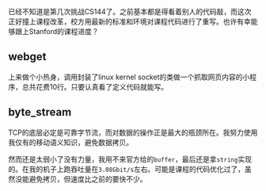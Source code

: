 已经不知道是第几次挑战CS144了。之前基本都是得看着别人的代码敲，而这次正好撞上课程改革，校方用最新的标准和环境对课程代码进行了重写。也许有幸能够跟上Stanford的课程进度？

## webget

上来做个小热身，调用封装了linux kernel socket的类做一个抓取网页内容的小程序，总共花费10行。只要认真看了定义代码就能写。

## byte_stream

TCP的底层必定是可靠字节流，而对数据的操作正是最大的瓶颈所在。我努力使用我仅有的移动语义知识，避免数据拷贝。

然而还是太弱小了没有力量，我用不来官方给的`buffer`，最后还是拿`string`实现的。在我的机子上跑吞吐量在`3.08Gbit/s`左右。可能是课程的代码优化过了，虽然没能避免拷贝，但速度比之前的要快不少。